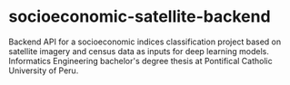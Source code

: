 # socioeconomic-satellite-backend
Backend API for a socioeconomic indices classification project based on satellite imagery and census data as inputs for deep learning models. Informatics Engineering bachelor's degree thesis at Pontifical Catholic University of Peru.

